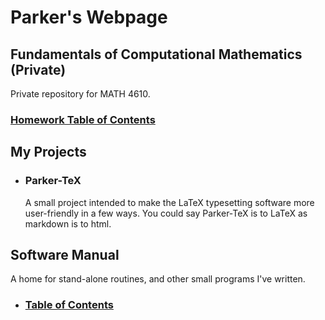 # Parker's Webpage

## Fundamentals of Computational Mathematics (Private)

Private repository for MATH 4610. 

   ### [Homework Table of Contents](https://github.com/ParkerBywater718/math4610/blob/master/homework/hw_toc.md)

## My Projects
* ### Parker-TeX  
    A small project intended to make the LaTeX typesetting software more user-friendly in a few ways. You could say Parker-TeX is to LaTeX as markdown is to html.

## Software Manual 
A home for stand-alone routines, and other small programs I've written. 
* ### [Table of Contents]() 
